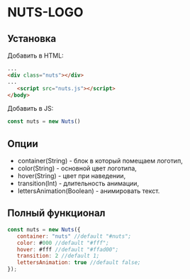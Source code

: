 # NUTS-LOGO
## Установка

Добавить в HTML:
```html
...
<div class="nuts"></div>
...
   <script src="nuts.js"></script>
</body>

```

Добавить в JS:
```javascript
const nuts = new Nuts()
```
## Опции
* container(String) - блок в который помещаем логотип,
* color(String) - основной цвет логотипа,
* hover(String) - цвет при наведении,
* transition(Int) - длительность анимации,
* lettersAnimation(Boolean) - анимировать текст.

## Полный функционал
```javascript
const nuts = new Nuts({
   container: "nuts" //default "#nuts";
   color: #000 //default "#fff";
   hover: #fff //default "#ffad00";
   transition: 2 //default 1;
   lettersAnimation: true //default false;
});
```





 
